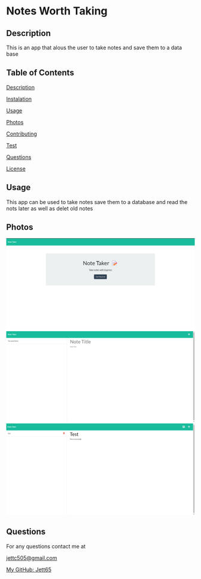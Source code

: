 # Notes Worth Taking


## Description

This is an app that alous the user to take notes and save them to a data base

## Table of Contents

[Description](#description)

[Instalation](#instalation)

[Usage](#usage)

[Photos](#photos)

[Contributing](#contributing)

[Test](#test)

[Questions](#questions)

[License](#license)


## Usage

This app can be used to take notes save them to a database and read the nots later as well as  delet old notes

## Photos

![Screenshot of site](./Assets/HomeScreen.png)
![Screenshot of site](./Assets/Screenshot_20221211_112547.png)
![Screenshot of site](./Assets/Screenshot_20221211_112650.png)

## Questions

For any questions contact me at

jettc505@gmail.com

[My GitHub: Jett65](https://github.com/Jett65)

